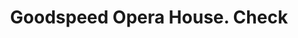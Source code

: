 ---
doi: 10.7916/D8D238MZ
date_other: '1880'
date_other_textual: 1880-1889
form: printed ephemera
genre:
- Checks (bank checks)
name:
- Goodspeed Opera House
object_in_context_url: https://biggert.cul.columbia.edu/items/view/ave_biggert_00063
subject_hierarchical_geographic:
- East Haddam, Connecticut, United States
subject_name:
- Goodspeed Opera House
title: Goodspeed Opera House. Check
sort_title: Goodspeed Opera House. Check
call_number: ave_biggert_00063
coordinates:
- 41.483333333333334,-72.4
pid: ave_biggert_00063
identifiers: ave_biggert_00063
permalink: /biggert/ave_biggert_00063/
layout: iiif-image-page
---